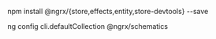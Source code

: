 npm install @ngrx/{store,effects,entity,store-devtools} --save

ng config cli.defaultCollection @ngrx/schematics